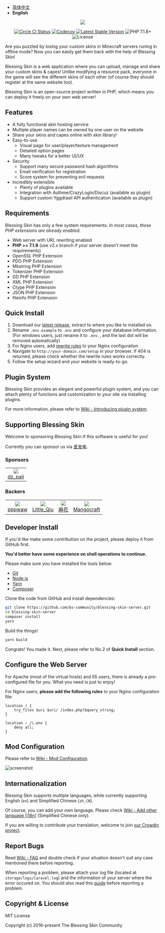 - [简体中文](./README.md)
- <b>English</b>

<p align="center"><img src="https://img.blessing.studio/images/2017/01/01/bs-logo.png"></p>

<p align="center">
<a href="https://circleci.com/gh/bs-community/blessing-skin-server"><img src="https://flat.badgen.net/circleci/github/bs-community/blessing-skin-server" alt="Circle CI Status"></a>
<a href="https://codecov.io/gh/bs-community/blessing-skin-server/branch"><img src="https://flat.badgen.net/codecov/c/github/bs-community/blessing-skin-server" alt="Codecov" /></a>
<a href="https://github.com/bs-community/blessing-skin-server/releases"><img src="https://flat.badgen.net/github/release/bs-community/blessing-skin-server" alt="Latest Stable Version"></a>
<img src="https://flat.badgen.net/badge/PHP/7.1.8+/orange" alt="PHP 7.1.8+">
<img src="https://flat.badgen.net/github/license/bs-community/blessing-skin-server" alt="License">
</p>

Are you puzzled by losing your custom skins in Minecraft servers runing in offline mode? Now you can easily get them back with the help of Blessing Skin!

Blessing Skin is a web application where you can upload, manage and share your custom skins & capes! Unlike modifying a resource pack, everyone in the game will see the different skins of each other (of course they should register at the same website too).

Blessing Skin is an open-source project written in PHP, which means you can deploy it freely on your own web server!

## Features

- A fully functional skin hosting service
- Multiple player names can be owned by one user on the website
- Share your skins and capes online with skin library!
- Easy-to-use
    - Visual page for user/player/texture management
    - Detailed option pages
    - Many tweaks for a better UI/UX
- Security
    - Support many secure password hash algorithms
    - Email verification for registration
    - Score system for preventing evil requests
- Incredibly extensible
    - Plenty of plugins available
    - Integration with Authme/CrazyLogin/Discuz (available as plugin)
    - Support custom Yggdrasil API authentication (available as plugin)

## Requirements

Blessing Skin has only a few system requirements. _In most cases, these PHP extensions are already enabled._

- Web server with URL rewriting enabled
- **PHP >= 7.1.8** (use v2.x branch if your server doesn't meet the requirements)
- OpenSSL PHP Extension
- PDO PHP Extension
- Mbstring PHP Extension
- Tokenizer PHP Extension
- GD PHP Extension
- XML PHP Extension
- Ctype PHP Extension
- JSON PHP Extension
- fileinfo PHP Extension

## Quick Install

1. Download our [latest release](https://github.com/bs-community/blessing-skin-server/releases), extract to where you like to installed on.
2. Rename `.env.example` to `.env` and configure your database information. (For windows users, just rename it to `.env.`, and the last dot will be removed automatically)
3. For Nginx users, add [rewrite rules](#configure-the-web-server) to your Nginx configuration
4. Navigate to `http://your-domain.com/setup` in your browser. If 404 is returned, please check whether the rewrite rules works correctly.
5. Follow the setup wizard and your website is ready-to-go.

## Plugin System

Blessing Skin provides an elegant and powerful plugin system, and you can attach plenty of functions and customization to your site via installing plugins.

For more information, please refer to [Wiki - Introducing plugin system](https://github.com/bs-community/blessing-skin-server/wiki/%E6%8F%92%E4%BB%B6%E7%B3%BB%E7%BB%9F%E4%BB%8B%E7%BB%8D).

## Supporting Blessing Skin

Welcome to sponsoring Blessing Skin if this software is useful for you!

Currently you can sponsor us via [爱发电](https://afdian.net/@blessing-skin).

### Sponsors

<table>
<tbody>
    <tr>
        <td align=center>
            <a href="https://afdian.net/u/68d07bf851fc11e98e5652540025c377">
                <img src="https://pic.afdiancdn.com/user/68d07bf851fc11e98e5652540025c377/avatar/59b21c3d053a595086d4b6cf88877bfa_w640_h640_s57.jpg?imageView2/1/w/120/h/120">
                <br>
                dz_paji
            </a>
        </td>
    </tr>
</tbody>
</table>

### Backers

<table>
<tbody>
    <tr>
        <td align=center>
            <a href="https://afdian.net/u/a08078a051fc11e9ab4c52540025c377">
                <img src="https://pic.afdiancdn.com/default/avatar/default-avatar@2x.png?imageView2/1/w/75/h/75">
                <br>
                pppwaw
            </a>
        </td>
        <td align=center>
            <a href="https://afdian.net/@tnqzh123">
                <img src="https://pic.afdiancdn.com/user/97a0416ca47211e8849452540025c377/avatar/d2f6d8d489cb952ff29740e715b067c0_w768_h768_s211.jpg?imageView2/1/w/75/h/75">
                <br>
                Little_Qiu
            </a>
        </td>
        <td align=center>
            <a href="https://afdian.net/@hempflower">
                <img src="https://pic.afdiancdn.com/user/0f396eb2a37c11e8b93452540025c377/avatar/bee35eb0f5cd2a506eb34c6e13de1154_w160_h160_s0.jpg?imageView2/1/w/75/h/75">
                <br>
                麻花
            </a>
        </td>
        <td align=center>
            <a href="https://afdian.net/@mgcraft">
                <img src="https://pic.afdiancdn.com/user/de46a20a56f111e981a452540025c377/avatar/ab13b606230af1b5f5879538d9e37c43_w640_h640_s22.jpeg?imageView2/1/w/75/h/75">
                <br>
                Mangocraft
            </a>
        </td>
    </tr>
</tbody>
</table>

## Developer Install

If you'd like make some contribution on the project, please deploy it from GitHub first.

**You'd better have some experience on shell operations to continue.**

Please make sure you have installed the tools below:

- [Git](https://git-scm.org)
- [Node.js](https://nodejs.org)
- [Yarn](https://yarnpkg.com)
- [Composer](https://getcomposer.org)

Clone the code from GitHub and install dependencies:

```bash
git clone https://github.com/bs-community/blessing-skin-server.git
cd blessing-skin-server
composer install
yarn
```

Build the things!

```bash
yarn build
```

Congrats! You made it. Next, please refer to No.2 of **Quick Install** section.

## Configure the Web Server

For Apache (most of the virtual hosts) and IIS users, there is already a pre-configured file for you. What you need is just to enjoy!

For Nginx users, **please add the following rules** to your Nginx configuration file:

```
location / {
    try_files $uri $uri/ /index.php?$query_string;
}

location ~ /\.env {
    deny all;
}
```

## Mod Configuration

Please refer to [Wiki - Mod Configuration](https://github.com/bs-community/blessing-skin-server/wiki/%E5%A6%82%E4%BD%95%E9%85%8D%E7%BD%AE%E7%9A%AE%E8%82%A4-Mod).

![screenshot](https://img.blessing.studio/images/2017/07/29/2017-06-16_15.54.16.png)

## Internationalization

Blessing Skin supports multiple languages, while currently supporting English (`en`) and Simplified Chinese (`zh_CN`).

Of course, you can add your own language. Please check [Wiki - Add other language [i18n]](https://github.com/bs-community/blessing-skin-server/wiki/%E6%B7%BB%E5%8A%A0%E5%85%B6%E4%BB%96%E8%AF%AD%E8%A8%80-%5Bi18n%5D) (Simplified Chinese only).

If you are willing to contribute your translation, welcome to join [our Crowdin project](https://crowdin.com/project/bs-i18n).

## Report Bugs

Read [Wiki - FAQ](https://github.com/bs-community/blessing-skin-server/wiki/FAQ) and double check if your situation doesn't suit any case mentioned there before reporting.

When reporting a problem, please attach your log file (located at `storage/logs/laravel.log`) and the information of your server where the error occured on. You should also read this [guide](https://github.com/bs-community/blessing-skin-server/wiki/%E6%8A%A5%E5%91%8A%E9%97%AE%E9%A2%98%E7%9A%84%E6%AD%A3%E7%A1%AE%E5%A7%BF%E5%8A%BF) before reporting a problem.

## Copyright & License

MIT License

Copyright (c) 2016-present The Blessing Skin Community
